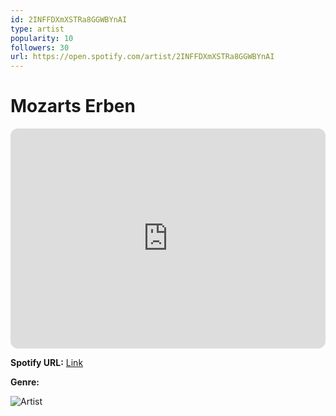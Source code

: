 ```yaml
---
id: 2INFFDXmXSTRa8GGWBYnAI
type: artist
popularity: 10
followers: 30
url: https://open.spotify.com/artist/2INFFDXmXSTRa8GGWBYnAI
---
```

# Mozarts Erben

<iframe style="border-radius:12px" src="https://open.spotify.com/embed/artist/2INFFDXmXSTRa8GGWBYnAI" width="100%" height="352" frameBorder="0" allowfullscreen="" allow="autoplay; clipboard-write; encrypted-media; fullscreen; picture-in-picture" loading="lazy"></iframe>

**Spotify URL:** [Link](https://open.spotify.com/artist/2INFFDXmXSTRa8GGWBYnAI)

**Genre:** 

![Artist](https://i.scdn.co/image/ab6761610000e5eb17a469391637c30449ca8e1a)
